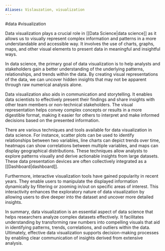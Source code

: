 ```yaml
---
Aliases: Vislauzation, visualization
---
```

#data #visualization

Data visualization plays a crucial role in [[Data Science|data science]] as it allows us to visually represent complex information and patterns in a more understandable and accessible way. It involves the use of charts, graphs, maps, and other visual elements to present data in meaningful and insightful ways.

In data science, the primary goal of data visualization is to help analysts and stakeholders gain a better understanding of the underlying patterns, relationships, and trends within the data. By creating visual representations of the data, we can uncover hidden insights that may not be apparent through raw numerical analysis alone.

Data visualization also aids in communication and storytelling. It enables data scientists to effectively present their findings and share insights with other team members or non-technical stakeholders. The visual representation helps convey complex concepts or results in a more digestible format, making it easier for others to interpret and make informed decisions based on the presented information.

There are various techniques and tools available for data visualization in data science. For instance, scatter plots can be used to identify relationships between two variables, line charts can depict trends over time, heatmaps can show correlations between multiple variables, and maps can display geographical distributions. These techniques allow analysts to explore patterns visually and derive actionable insights from large datasets. These data presentation devices are often collectively integrated as a [[Dashboard|dashboard]].

Furthermore, interactive visualization tools have gained popularity in recent years. They enable users to manipulate the displayed information dynamically by filtering or zooming in/out on specific areas of interest. This interactivity enhances the exploratory nature of data visualization by allowing users to dive deeper into the dataset and uncover more detailed insights.

In summary, data visualization is an essential aspect of data science that helps researchers analyze complex datasets effectively. It facilitates understanding by transforming raw numbers into compelling visuals that aid in identifying patterns, trends, correlations, and outliers within the data. Ultimately, effective data visualization supports decision-making processes by enabling clear communication of insights derived from extensive analysis.


